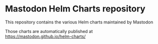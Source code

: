 # Mastodon Helm Charts repository

This repository contains the various Helm charts maintained by Mastodon

Those charts are automatically published at https://mastodon.github.io/helm-charts/

